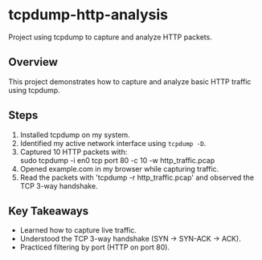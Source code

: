 # tcpdump-http-analysis
Project using tcpdump to capture and analyze HTTP packets.

## Overview  
This project demonstrates how to capture and analyze basic HTTP traffic using tcpdump.  

## Steps  
1. Installed tcpdump on my system.  
2. Identified my active network interface using `tcpdump -D`.  
3. Captured 10 HTTP packets with:  
   sudo tcpdump -i en0 tcp port 80 -c 10 -w http_traffic.pcap
4. Opened example.com in my browser while capturing traffic.
5. Read the packets with 'tcpdump -r http_traffic.pcap' and observed the TCP 3-way handshake.

## Key Takeaways
- Learned how to capture live traffic.
- Understood the TCP 3-way handshake (SYN → SYN-ACK → ACK).
- Practiced filtering by port (HTTP on port 80).
